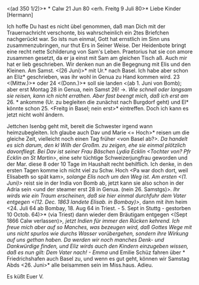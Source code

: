 <(ad 350 1/2)>* <Montag>* Calw 21 Jun 80
 <erh. Freitg 9 Juli 80>*
Liebe Kinder [Hermann]

Ich hoffe Du hast es nicht übel genommen, daß man Dich mit der Trauernachricht verschonte, bis wahrscheinlich ein 2tes Briefchen nachgerückt war. So ists nun einmal, Gott hat ernstlich im Sinn uns zusammenzubringen, nur thut Ers in Seiner Weise. Der Heidenbote bringt eine recht nette Schilderung von Sam's Leben. Praetorius hat sie con amore zusammen gesetzt, da er ja einst mit Sam am gleichen Tisch aß. Auch mir hat er lieb geschrieben. 
Wir denken nun an die Begegnung mit Elis und den Kleinen. Am Samst. <(26 Juni)>* mit Ur.<anie>* nach Basel. Ich habe aber schon an Eliz<ab>* geschrieben, was ihr wohl in Genua zu Hand kommen wird. 23 <(Mittw.)>* oder 24 <(Donn.)>* soll sie landen <(ab 1. Juni von Bomb); aber erst Montag 28 in Genua, nein Samst 26! ->*. Wie schnell oder langsam sie reisen, kann ich nicht errathen. Aber fast beengt mich, daß ich erst am <Samstg>* 26. <in Basel>* ankomme (Ur. zu begleiten die zunächst nach Burgdorf geht) und El<isab>* könnte schon 25. <Freitg in Basel; nein erst>* eintreffen. Doch ich kann es jetzt nicht wohl ändern.

Jettchen Isenbg geht mit, bereit die Schwester irgend wann heimzubegleiten. Ich glaube auch Dav und Marie <= Hoch>* reisen um die gleiche Zeit, vielleicht noch einen Tag früher <von Basel ab?>*. Da handelt es sich darum, den kl Wilh der Großm. zu zeigen, ehe sie einmal plötzlich davonfliegt. Bei Dav ist seiner Frau Bäschen Lydia Ecklin <Tochter von? Pfr Ecklin an St Martin>*, eine sehr tüchtige Schweizerjungfrau geworden und der Mar. diese 8 oder 10 Tage im Haushalt recht behilflich. Ich denke, in den ersten Tagen komme ich nicht viel zu Schw. Hoch <Pa war doch dort, weil Elisabeth so spät kam>*, solange Elis noch um den Weg ist. Am ersten <(1. Juni)>* reist sie in der India von Bomb ab, jetzt kann sie also schon in der Adria sein <und der steamer erst 28 in Genua. (nein 26. Samstgs)>*. Ihr wirds wie ein Traum erscheinen, daß sie hier einmal durchfuhr dem Vater entgegen <(12. Dec. 1863 landete Elisab. in Bombay)>*, dann mit ihm heim <24. Juli 64 ab Bombay, 18. Aug 64 in Triest. - 5. Sept in Stuttg - gestorben 10 Octob. 64)>* (via Triest) dann wieder dem Bräutigam entgegen <(Sept 1866 Calw verlassen)>*, jetzt Indien für immer den Rücken kehrend. Ich freue mich aber auf so Manches, was bezeugen wird, daß Gottes Wege mit uns nicht spurlos wie durchs Wasser vorübergehen, sondern ihre Wirkung auf uns gethan haben. Da werden wir noch manches Denk- und Dankwürdige finden, und Eliz wirds auch den Kindern einzugeben wissen, daß es nun gilt: Dem Vater nach! - Emma <Heermann>* und Emilie Schüz fahren über <Mariaberg>* Friedrichshafen auch Basel zu, und wenn es gut geht, können wir Samstag Abds <26. Juni>* alle beisammen sein im Miss.haus. Adieu.

 Es küßt Euer V.
